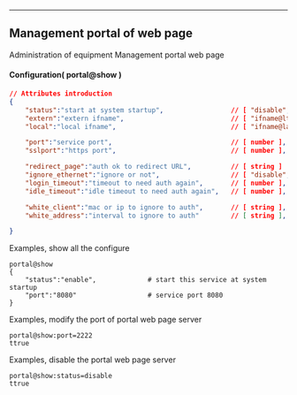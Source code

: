 
***
## Management portal of web page
Administration of equipment Management portal web page

#### Configuration( portal@show )

```json
// Attributes introduction 
{
    "status":"start at system startup",                 // [ "disable", "enable" ]
    "extern":"extern ifname",                           // [ "ifname@lte", "ifname@lte2", "ifname@wan", ... ], default is the default gateway
    "local":"local ifname",                             // [ "ifname@lan", "ifname@lan2", "ifname@lan3", ... ], default is the ifname@lan

    "port":"service port",                              // [ number ], 1-65535, default is 80
    "sslport":"https port",                             // [ number ], 1-65535, default is 443

    "redirect_page":"auth ok to redirect URL",          // [ string ]
    "ignore_ethernet":"ignore or not",                  // [ "disable", "enable" ]
    "login_timeout":"timeout to need auth again",       // [ number ], the unit is second
    "idle_timeout":"idle timeout to need auth again",   // [ number ], the unit is second

    "white_client":"mac or ip to ignore to auth",       // [ string ], ip or mac, gap use ;
    "white_address":"interval to ignore to auth"        // [ string ], ip, gap use ;

}
```

Examples, show all the configure
```shell
portal@show
{
    "status":"enable",             # start this service at system startup
    "port":"8080"                  # service port 8080
}
```  
Examples, modify the port of portal web page server
```shell
portal@show:port=2222
ttrue
```  
Examples, disable the portal web page server
```shell
portal@show:status=disable
ttrue
```  


